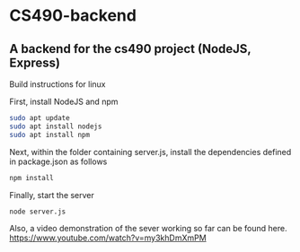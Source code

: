 # CS490-backend
## A backend for the cs490 project (NodeJS, Express)

Build instructions for linux
   
First, install NodeJS and npm
```bash
sudo apt update
sudo apt install nodejs
sudo apt install npm
```

Next, within the folder containing server.js, install the dependencies defined in package.json as follows
```bash
npm install
``` 
Finally, start the server
```bash
node server.js
```

Also, a video demonstration of the sever working so far can be found here.
https://www.youtube.com/watch?v=my3khDmXmPM
